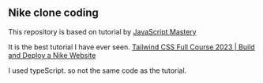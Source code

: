 ## Nike clone coding

This repository is based on tutorial by [JavaScript Mastery](https://www.youtube.com/@javascriptmastery)

It is the best tutorial I have ever seen.
[Tailwind CSS Full Course 2023 | Build and Deploy a Nike Website](https://www.youtube.com/watch?v=tS7upsfuxmo)

I used typeScript. so not the same code as the tutorial.